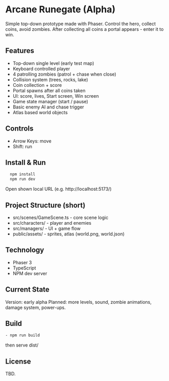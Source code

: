 # Arcane Runegate (Alpha)
Simple top-down prototype made with Phaser. Control the hero, collect coins, avoid zombies. After collecting all coins a portal appears - enter it to win.
## Features
- Top-down single level (early test map)
- Keyboard controlled player
- 4 patrolling zombies (patrol + chase when close)
- Collision system (trees, rocks, lake)
- Coin collection + score
- Portal spawns after all coins taken
- UI: score, lives, Start screen, Win screen
- Game state manager (start / pause)
- Basic enemy AI and chase trigger
- Atlas based world objects
## Controls
- Arrow Keys: move
- Shift: run
## Install & Run
```bash
  npm install
  npm run dev
```
  Open shown local URL (e.g. http://localhost:5173/)
## Project Structure (short)
- src/scenes/GameScene.ts - core scene logic
- src/characters/ - player and enemies
- src/managers/ - UI + game flow
- public/assets/ - sprites, atlas (world.png, world.json)
## Technology
- Phaser 3
- TypeScript
- NPM dev server
## Current State
  Version: early alpha
  Planned: more levels, sound, zombie animations, damage system, power-ups.
## Build
```bash
- npm run build
```
then serve dist/
## License
  TBD.
